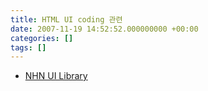 ```yaml
---
title: HTML UI coding 관련
date: 2007-11-19 14:52:52.000000000 +00:00
categories: []
tags: []
---
```


<ul>
<li><a href="http://html.nhndesign.com/">NHN UI Library</a></li>
</ul>
